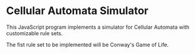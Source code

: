 # Cellular Automata Simulator
This JavaScript program implements a simulator for Cellular Automata with customizable rule sets.

The fist rule set to be implemented will be Conway's Game of Life.

